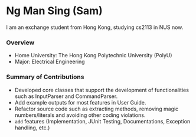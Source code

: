 # Ng Man Sing (Sam)
I am an exchange student from Hong Kong, studying cs2113 in NUS now.
### Overview
- Home University: The Hong Kong Polytechnic University (PolyU) 
- Major: Electrical Engineering
### Summary of Contributions
* Developed core classes that support the development of functionalities such as InputParser and CommandParser.
* Add example outputs for most features in User Guide.
* Refactor source code such as extracting methods, removing magic numbers/literals and avoiding other coding violations.
* `add` features (Implementation, JUnit Testing, Documentations, Exception handling, etc.)